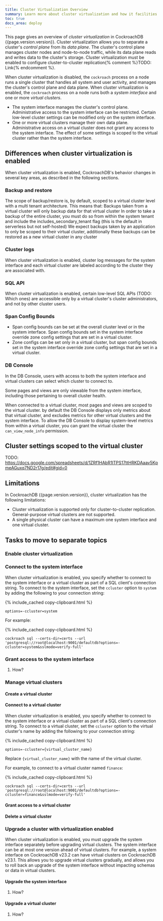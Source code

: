 ```yaml
---
title: Cluster Virtualization Overview
summary: Learn more about cluster virtualization and how it facilities cluster-to-cluster replication.
toc: true
docs_area: deploy
---
```


This page gives an overview of _cluster virtualization_ in CockroachDB {{page.version.version}}. Cluster virtualization allows you to separate a cluster's _control plane_ from its _data plane_. The cluster's control plane manages cluster nodes and node-to-node traffic, while its data plane reads and writes data to the cluster's storage. Cluster virtualization must be enabled to configure cluster-to-cluster replication{% comment %}TODO: Link{% endcomment %}.

When cluster virtualization is disabled, the `cockroach` process on a node runs a single cluster that handles all system and user activity, and manages the cluster's control plane and data plane. When cluster virtualization is enabled, the `cockroach` process on a node runs both a _system interface_ and one or more _virtual clusters_.

- The system interface manages the cluster's control plane. Administrative access to the system interface can be restricted. Certain low-level cluster settings can be modified only on the system interface.
- One or more virtual clusters manage their own data plane. Administrative access on a virtual cluster does not grant any access to the system interface. The effect of some settings is scoped to the virtual cluster rather than the system interface.

## Differences when cluster virtualization is enabled

When cluster virtualization is enabled, CockroachDB's behavior changes in several key areas, as described in the following sections.

### Backup and restore

The scope of backup/restore is, by default, scoped to a virtual cluster level with a multi tenant architecture. This means that:
Backups taken from a virtual cluster will only backup data for that virtual cluster
In order to take a backup of the entire cluster, you must do so from within the system tenant and include the includes_secondary_tenant flag (this is the default in serverless but not self-hosted)
We expect backups taken by an application to only be scoped to their virtual cluster, additionally these backups can be restored as a new virtual cluster in any cluster


### Cluster logs

When cluster virtualization is enabled, cluster log messages for the system interface and each virtual cluster are labeled according to the cluster they are associated with.

### SQL API

When cluster virtualization is enabled, certain low-level SQL APIs (TODO: Which ones) are accessible only by a virtual cluster's cluster administrators, and not by other cluster users.

### Span Config Bounds

- Span config bounds can be set at the overall cluster level or in the system interface. Span config bounds set in the system interface override zone config settings that are set in a virtual cluster.
- Zone configs can be set only in a virtual cluster, but span config bounds set in the system interface override zone config settings that are set in a virtual cluster.

### DB Console

In the DB Console, users with access to both the system interface and virtual clusters can select which cluster to connect to.

Some pages and views are only viewable from the system interface, including those pertaining to overall cluster health.

When connected to a virtual cluster, most pages and views are scoped to the virtual cluster. by default the DB Console displays only metrics about that virtual cluster, and excludes metrics for other virtual clusters and the system interface. To allow the DB Console to display system-level metrics from within a virtual cluster, you can grant the virtual cluster the `can_view_node_info` permission.

## Cluster settings scoped to the virtual cluster

TODO: https://docs.google.com/spreadsheets/d/1ZRf1HAbR1lTPS17ttHRKDAaav5KpmeAGuxq7ND2r17g/edit#gid=0

## Limitations

In CockroachDB {{page.version.version}}, cluster virtualization has the following limitations:

- Cluster virtualization is supported only for cluster-to-cluster replication. General-purpose virtual clusters are not supported.
- A single physical cluster can have a maximum one system interface and one virtual cluster.

## Tasks to move to separate topics

### Enable cluster virtualization

### Connect to the system interface

When cluster virtualization is enabled, you specify whether to connect to the system interface or a virtual cluster as part of a SQL client's connection string. To connect to the system interface, set the `ccluster` option to `system` by adding the following to your connection string:

{% include_cached copy-clipboard.html %}
~~~
options=-ccluster=system
~~~

For example:

{% include_cached copy-clipboard.html %}
~~~
cockroach sql --certs-dir=certs --url 'postgresql://root@localhost:9001/defaultdb?options=-ccluster=system&sslmode=verify-full'
~~~

### Grant access to the system interface

1. How?

### Manage virtual clusters

#### Create a virtual cluster

#### Connect to a virtual cluster

When cluster virtualization is enabled, you specify whether to connect to the system interface or a virtual cluster as part of a SQL client's connection string. To connect to a virtual cluster, set the `ccluster` option to the virtual cluster's name by adding the following to your connection string:

{% include_cached copy-clipboard.html %}
~~~
options=-ccluster={virtual_cluster_name}
~~~

Replace `{virtual_cluster_name}` with the name of the virtual cluster.

For example, to connect to a virtual cluster named `finance`:

{% include_cached copy-clipboard.html %}
~~~
cockroach sql --certs-dir=certs --url 'postgresql://root@localhost:9001/defaultdb?options=-ccluster=finance&sslmode=verify-full'
~~~

#### Grant access to a virtual cluster

#### Delete a virtual cluster

### Upgrade a cluster with virtualization enabled

When cluster virtualization is enabled, you must upgrade the system interface separately before upgrading virtual clusters. The system interface can be at most one version ahead of virtual clusters. For example, a system interface on CockroachDB v23.2 can have virtual clusters on CockroachDB v23.1. This allows you to upgrade virtual clusters gradually, and allows you to roll back an upgrade of the system interface without impacting schemas or data in virtual clusters.

#### Upgrade the system interface

1. How?

#### Upgrade a virtual cluster

1. How?
